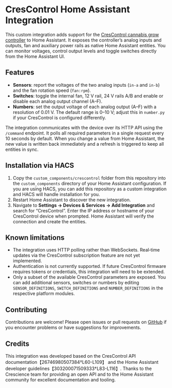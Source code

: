 # CresControl Home Assistant Integration

This custom integration adds support for the [CresControl cannabis grow controller](https://wiki.cre.science/de/crescontrol/crescontrol-api) to Home Assistant.  It exposes the controller’s analog inputs and outputs, fan and auxiliary power rails as native Home Assistant entities.  You can monitor voltages, control output levels and toggle switches directly from the Home Assistant UI.

## Features

* **Sensors**: report the voltages of the two analog inputs (`in‑a` and `in‑b`) and the fan rotation speed (`fan:rpm`).
* **Switches**: toggle the internal fan, 12 V rail, 24 V rails A/B and enable or disable each analog output channel (A–F).
* **Numbers**: set the output voltage of each analog output (A–F) with a resolution of 0.01 V.  The default range is 0–10 V; adjust this in `number.py` if your CresControl is configured differently.

The integration communicates with the device over its HTTP API using the `/command` endpoint.  It polls all required parameters in a single request every 10 seconds by default.  When you change a value from Home Assistant, the new value is written back immediately and a refresh is triggered to keep all entities in sync.

## Installation via HACS

1. Copy the `custom_components/crescontrol` folder from this repository into the `custom_components` directory of your Home Assistant configuration.  If you are using HACS, you can add this repository as a custom integration and HACS will handle installation for you.
2. Restart Home Assistant to discover the new integration.
3. Navigate to **Settings → Devices & Services → Add Integration** and search for “CresControl”.  Enter the IP address or hostname of your CresControl device when prompted.  Home Assistant will verify the connection and create the entities.

## Known limitations

* The integration uses HTTP polling rather than WebSockets.  Real‑time updates via the CresControl subscription feature are not yet implemented.
* Authentication is not currently supported.  If future CresControl firmware requires tokens or credentials, this integration will need to be extended.
* Only a subset of the available CresControl parameters are exposed.  You can add additional sensors, switches or numbers by editing `SENSOR_DEFINITIONS`, `SWITCH_DEFINITIONS` and `NUMBER_DEFINITIONS` in the respective platform modules.

## Contributing

Contributions are welcome!  Please open issues or pull requests on [GitHub](https://github.com/cre-science/crescontrol-homeassistant) if you encounter problems or have suggestions for improvements.

## Credits

This integration was developed based on the CresControl API documentation【26746980507384†L60-L109】 and the Home Assistant developer guidelines【303200071509333†L83-L116】.  Thanks to the Crescience team for providing an open API and to the Home Assistant community for excellent documentation and tooling.
